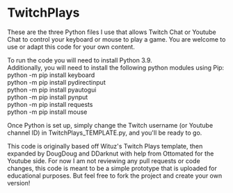 # TwitchPlays
These are the three Python files I use that allows Twitch Chat or Youtube Chat to control your keyboard or mouse to play a game. You are welcome to use or adapt this code for your own content.

To run the code you will need to install Python 3.9.  
Additionally, you will need to install the following python modules using Pip:  
python -m pip install keyboard  
python -m pip install pydirectinput  
python -m pip install pyautogui  
python -m pip install pynput  
python -m pip install requests  
python -m pip install mouse

Once Python is set up, simply change the Twitch username (or Youtube channel ID) in TwitchPlays_TEMPLATE.py, and you'll be ready to go.

This code is originally based off Wituz's Twitch Plays template, then expanded by DougDoug and DDarknut with help from Ottomated for the Youtube side. For now I am not reviewing any pull requests or code changes, this code is meant to be a simple prototype that is uploaded for educational purposes. But feel free to fork the project and create your own version!

